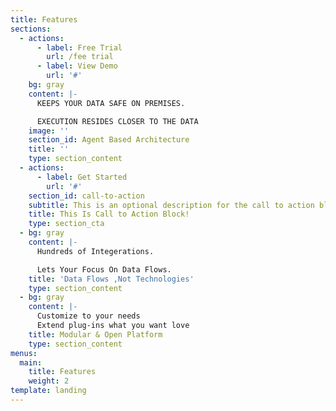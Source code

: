 ```yaml
---
title: Features
sections:
  - actions:
      - label: Free Trial
        url: /fee trial
      - label: View Demo
        url: '#'
    bg: gray
    content: |-
      KEEPS YOUR DATA SAFE ON PREMISES.

      EXECUTION RESIDES CLOSER TO THE DATA
    image: ''
    section_id: Agent Based Architecture
    title: ''
    type: section_content
  - actions:
      - label: Get Started
        url: '#'
    section_id: call-to-action
    subtitle: This is an optional description for the call to action block.
    title: This Is Call to Action Block!
    type: section_cta
  - bg: gray
    content: |-
      Hundreds of Integerations.

      Lets Your Focus On Data Flows.
    title: 'Data Flows ,Not Technologies'
    type: section_content
  - bg: gray
    content: |-
      Customize to your needs
      Extend plug-ins what you want love
    title: Modular & Open Platform
    type: section_content
menus:
  main:
    title: Features
    weight: 2
template: landing
---
```


